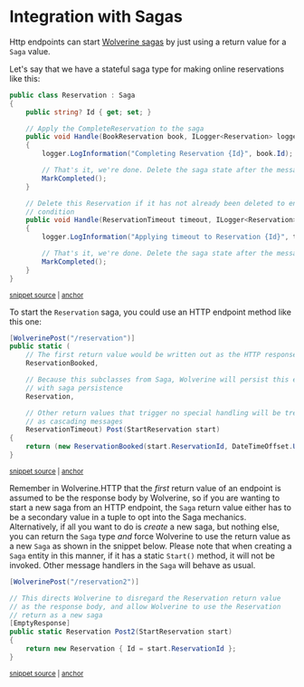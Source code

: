 # Integration with Sagas

Http endpoints can start [Wolverine sagas](/guide/durability/sagas) by just using a return value for a `Saga` value. 

Let's say that we have a stateful saga type for making online reservations like this:

<!-- snippet: sample_reservation_saga -->
<a id='snippet-sample_reservation_saga'></a>
```cs
public class Reservation : Saga
{
    public string? Id { get; set; }

    // Apply the CompleteReservation to the saga
    public void Handle(BookReservation book, ILogger<Reservation> logger)
    {
        logger.LogInformation("Completing Reservation {Id}", book.Id);

        // That's it, we're done. Delete the saga state after the message is done.
        MarkCompleted();
    }

    // Delete this Reservation if it has not already been deleted to enforce a "timeout"
    // condition
    public void Handle(ReservationTimeout timeout, ILogger<Reservation> logger)
    {
        logger.LogInformation("Applying timeout to Reservation {Id}", timeout.Id);

        // That's it, we're done. Delete the saga state after the message is done.
        MarkCompleted();
    }
}
```
<sup><a href='https://github.com/JasperFx/wolverine/blob/main/src/Http/WolverineWebApi/SagaExample.cs#L76-L102' title='Snippet source file'>snippet source</a> | <a href='#snippet-sample_reservation_saga' title='Start of snippet'>anchor</a></sup>
<!-- endSnippet -->

To start the `Reservation` saga, you could use an HTTP endpoint method like this one:

<!-- snippet: sample_starting_saga_from_http_endpoint -->
<a id='snippet-sample_starting_saga_from_http_endpoint'></a>
```cs
[WolverinePost("/reservation")]
public static (
    // The first return value would be written out as the HTTP response body
    ReservationBooked,

    // Because this subclasses from Saga, Wolverine will persist this entity
    // with saga persistence
    Reservation,

    // Other return values that trigger no special handling will be treated
    // as cascading messages
    ReservationTimeout) Post(StartReservation start)
{
    return (new ReservationBooked(start.ReservationId, DateTimeOffset.UtcNow), new Reservation { Id = start.ReservationId }, new ReservationTimeout(start.ReservationId));
}
```
<sup><a href='https://github.com/JasperFx/wolverine/blob/main/src/Http/WolverineWebApi/SagaExample.cs#L13-L31' title='Snippet source file'>snippet source</a> | <a href='#snippet-sample_starting_saga_from_http_endpoint' title='Start of snippet'>anchor</a></sup>
<!-- endSnippet -->

Remember in Wolverine.HTTP that the *first* return value of an endpoint is assumed to be the response body by Wolverine, so if you are
wanting to start a new saga from an HTTP endpoint, the `Saga` return value either has to be a secondary value in a tuple to
opt into the Saga mechanics. Alternatively, if all you want to do is *create* a new saga, but nothing else, you can return
the `Saga` type *and* force Wolverine to use the return value as a new `Saga` as shown in the snippet below.  Please note that when creating a `Saga` entity in this manner, if it has a static `Start()` method, it will not be invoked.  Other message handlers in the `Saga` will behave as usual.

<!-- snippet: sample_start_saga_from_http_endpoint_empty_body -->
<a id='snippet-sample_start_saga_from_http_endpoint_empty_body'></a>
```cs
[WolverinePost("/reservation2")]

// This directs Wolverine to disregard the Reservation return value
// as the response body, and allow Wolverine to use the Reservation
// return as a new saga
[EmptyResponse]
public static Reservation Post2(StartReservation start)
{
    return new Reservation { Id = start.ReservationId };
}
```
<sup><a href='https://github.com/JasperFx/wolverine/blob/main/src/Http/WolverineWebApi/SagaExample.cs#L33-L46' title='Snippet source file'>snippet source</a> | <a href='#snippet-sample_start_saga_from_http_endpoint_empty_body' title='Start of snippet'>anchor</a></sup>
<!-- endSnippet -->

